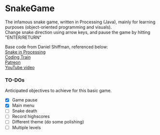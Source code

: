 # SnakeGame
The infamous snake game, written in Processing (Java), mainly for learning purposes (object-oriented programming and visuals).  
Change snake direction using arrow keys, and pause the game by hitting "ENTER/RETURN"

Base code from Daniel Shiffman, referenced below:  
[Snake in Processing](https://github.com/CodingTrain/Rainbow-Code/tree/master/challenges/CC_03_Snake_game)  
[Coding Train](http://codingtra.in)  
[Patreon](http://patreon.com/codingtrain)  
[YouTube video](https://youtu.be/AaGK-fj-BAM)

### TO-DOs
Anticipated objectives to achieve for this basic game.

- [x] Game pause
- [x] Main menu
- [ ] Snake death
- [ ] Record highscores
- [ ] Different theme (do some polishing)
- [ ] Multiple levels
